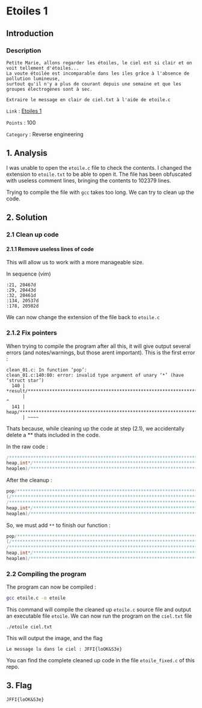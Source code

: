# Etoiles 1 

## Introduction

### Description
```
Petite Marie, allons regarder les étoiles, le ciel est si clair et on voit tellement d'étoiles... 
La voute étoilée est incomparable dans les iles grâce à l'absence de pollution lumineuse, 
surtout qu'il n'y a plus de courant depuis une semaine et que les groupes électrogènes sont à sec.

Extraire le message en clair de ciel.txt à l'aide de etoile.c
```

`Link` : [Etoiles 1](https://ctf.hackin.ca/challenges#%C3%89toiles%201%20%E2%AD%90-1)

`Points` : 100

`Category` : Reverse engineering

## 1. Analysis

I was unable to open the `etoile.c` file to check the contents. I changed the extension to `etoile.txt` to be able to open it.
The file has been obfuscated with useless comment lines, bringing the contents to 102379 lines.

Trying to compile the file with `gcc` takes too long. We can try to clean up the code.

## 2. Solution

### 2.1 Clean up code

#### 2.1.1 Remove useless lines of code

This will allow us to work with a more manageable size.

In sequence (vim)

```
:21, 20467d
:29, 20443d 
:32, 20461d
:134, 20537d 
:178, 20502d 
```

We can now change the extension of the file back to `etoile.c`

### 2.1.2 Fix pointers

When trying to compile the program after all this, it will give output several errors (and notes/warnings, but those arent important). 
This is the first error :

```
clean_01.c: In function ‘pop’:
clean_01.c:140:80: error: invalid type argument of unary ‘*’ (have ‘struct star’)
  140 | *result/*********************************************************************/=*
      |                                                                                ^
  141 | heap/**************************************************************************/
      | ~~~~

```

Thats because, while cleaning up the code at step (2.1), we accidentally delete a ** thats included in the code.

In the raw code :

```c
/****************************************************************************/**
heap,int*/*********************************************************************/
heaplen)/**********************************************************************/
```

After the cleanup :

```c
pop/***************************************************************************/
(/***********************************************************************/struct
/**************************************************************************/star
heap,int*/*********************************************************************/
heaplen)/**********************************************************************/
```

So, we must add `**` to finish our function :

```c
pop/***************************************************************************/
(/***********************************************************************/struct
/**************************************************************************/star**
heap,int*/*********************************************************************/
heaplen)/**********************************************************************/
```

### 2.2 Compiling the program

The program can now be compiled :

```bash
gcc etoile.c -o etoile
```

This command will compile the cleaned up `etoile.c` source file and output an executable file `etoile`. 
We can now run the program on the `ciel.txt` file 

```
./etoile ciel.txt
```

This will output the image, and the flag

```
Le message lu dans le ciel : JFFI{loOK&S3e}
```

You can find the complete cleaned up code in the file `etoile_fixed.c` of this repo.


## 3. Flag

```
JFFI{loOK&S3e}
```



